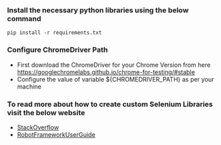 ### Install the necessary python libraries using the below command
```
pip install -r requirements.txt
```

### Configure ChromeDriver Path
* First download the ChromeDriver for your Chrome Version from here https://googlechromelabs.github.io/chrome-for-testing/#stable
* Configure the value of variable ${CHROMEDRIVER_PATH} as per your machine

### To read more about how to create custom Selenium Libraries visit the below website
* [StackOverflow](https://stackoverflow.com/questions/23703870/pass-existing-webdriver-object-to-custom-python-library-for-robot-framework)
* [RobotFrameworkUserGuide](https://robotframework.org/robotframework/latest/RobotFrameworkUserGuide.html#getting-active-library-instance-from-robot-framework)